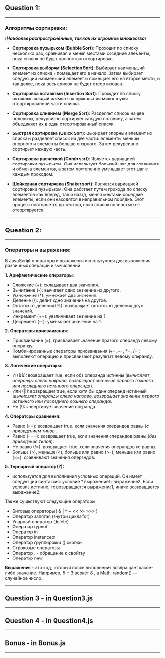 ## Question 1:

---

### **Алгоритмы сортировки**:

(**_Наиболее распространённые, так как их огромное множество_**)

- **Сортировка пузырьком (Bubble Sort)**: Проходит по списку несколько раз, сравнивая и меняя местами соседние элементы, пока список не будет полностью отсортирован.

- **Сортировка выбором (Selection Sort)**: Выбирает наименьший элемент из списка и помещает его в начало. Затем выбирает следующий наименьший элемент и помещает его на второе место, и так далее, пока весь список не будет отсортирован.

- **Сортировка вставками (Insertion Sort)**: Проходит по списку, вставляя каждый элемент на правильное место в уже отсортированной части списка.

- **Сортировка слиянием (Merge Sort)**: Разделяет список на две половины, рекурсивно сортирует каждую половину, а затем объединяет их в один отсортированный список.

- **Быстрая сортировка (Quick Sort)**: Выбирает опорный элемент из списка и разделяет список на две части: элементы меньше опорного и элементы больше опорного. Затем рекурсивно сортирует каждую часть.

- **Сортировка расчёской (Comb sort)**: Является вариацией сортировки пузырьком. Она использует больший шаг для сравнения и обмена элементов, а затем постепенно уменьшает этот шаг с каждым проходом.

- **Шейкерная сортировка (Shaker sort)**: Является вариацией сортировки пузырьком. Она работает путем прохода по списку элементов как вперед, так и назад, меняя местами соседние элементы, если они находятся в неправильном порядке. Этот процесс повторяется до тех пор, пока список полностью не отсортируется.

---

## Question 2:

---

### **Операторы и выражения**:

В JavaScript операторы и выражения используются для выполнения различных операций и вычислений.

**1. Арифметические операторы**:

- Сложение (+): складывает два значения.
- Вычитание (-): вычитает одно значение из другого.
- Умножение (\*): умножает два значения.
- Деление (/): делит одно значение на другое.
- Остаток от деления (%): возвращает остаток от деления двух значений.
- Инкремент (++): увеличивает значение на 1.
- Декремент (--): уменьшает значение на 1.

**2. Операторы присваивания**:

- Присваивание (=): присваивает значение правого операнда левому операнду.
- Комбинированные операторы присваивания (+=, -=, \*=, /=): выполняют операцию и присваивают результат левому операнду.

**3. Логические операторы**:

- И (&&): возвращает true, если оба операнда истинны (_вычисляет операнды слева направо, возвращает значение первого ложного или последнего истинного операнда_).
- Или (||): возвращает true, если хотя бы один операнд истинный (_вычисляет операнды слева направо, возвращает значение первого истинного или последнего ложного операнда_).
- Не (!): инвертирует значение операнда.

**4. Операторы сравнения**:

- Равно (==): возвращает true, если значения операндов равны (_с приведением типов_).
- Равно (===): возвращает true, если значения операндов равны (_без приведения типов_).
- Не равно (!=): возвращает true, если значения операндов не равны.
- Больше (>), меньше (<), больше или равно (>=), меньше или равно (<=): сравнивают значения операндов.

**5. Тернарный оператор (?):**

- используется для выполнения условных операций. Он имеет следующий синтаксис: условие ? выражение1 : выражение2. Если условие истинно, то возвращается выражение1, иначе возвращается выражение2.

Также существуют следующие операторы:

- Битовые операторы ( & | ^ ~ << >> >>> )
- Оператор запятая (внутри цикла for)
- Унарный оператор (delete)
- Оператор typeof
- Оператор in
- Оператор instanceof
- Оператор группировки () скобки
- Строковые операторы
- Оператор . - обращение к свойтву
- Оператор new

**Выражения** - это код, который после выполнения возвращает какое-либо значение. Например, 5 + 3 вернёт 8 , а Math. random() — случайное число.

---

## Question 3 - in Question3.js

---

## Question 4 - in Question4.js

---

## Bonus - in Bonus.js

---
